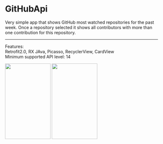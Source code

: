 # GitHubApi

Very simple app that shows GitHub most watched repositories for the past week.
Once a repository selected it shows all contributors with more than one contribution for this repository. 
_________________________________________________________________________________________________________________________________________
Features:
<br>Retrofit2.0, RX JAva, Picasso, RecyclerView, CardView
<br>Minimum supported API level: 14 


<html>
<body>
<p>
<img src="http://imgur.com/fZAQuPN" width = "150" height = "250">
<img src="http://imgur.com/YMpSnP1" width = "150" height = "250">
</p>
</body>
</html>
